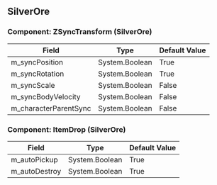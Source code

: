## SilverOre

### Component: ZSyncTransform (SilverOre)

|Field|Type|Default Value|
|-----|----|-------------|
|m_syncPosition|System.Boolean|True|
|m_syncRotation|System.Boolean|True|
|m_syncScale|System.Boolean|False|
|m_syncBodyVelocity|System.Boolean|False|
|m_characterParentSync|System.Boolean|False|

### Component: ItemDrop (SilverOre)

|Field|Type|Default Value|
|-----|----|-------------|
|m_autoPickup|System.Boolean|True|
|m_autoDestroy|System.Boolean|True|

